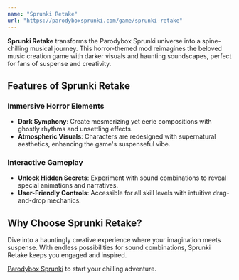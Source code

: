 ```yaml
---
name: "Sprunki Retake"
url: "https://parodyboxsprunki.com/game/sprunki-retake"
---
```


**Sprunki Retake** transforms the Parodybox Sprunki universe into a spine-chilling musical journey. This horror-themed mod reimagines the beloved music creation game with darker visuals and haunting soundscapes, perfect for fans of suspense and creativity.

## Features of Sprunki Retake

### **Immersive Horror Elements**
- **Dark Symphony**: Create mesmerizing yet eerie compositions with ghostly rhythms and unsettling effects.
- **Atmospheric Visuals**: Characters are redesigned with supernatural aesthetics, enhancing the game's suspenseful vibe.

### **Interactive Gameplay**
- **Unlock Hidden Secrets**: Experiment with sound combinations to reveal special animations and narratives.
- **User-Friendly Controls**: Accessible for all skill levels with intuitive drag-and-drop mechanics.

## Why Choose Sprunki Retake?

Dive into a hauntingly creative experience where your imagination meets suspense. With endless possibilities for sound combinations, Sprunki Retake keeps you engaged and inspired.

[Parodybox Sprunki](https://parodyboxsprunki.com/game/sprunki-retake) to start your chilling adventure.
